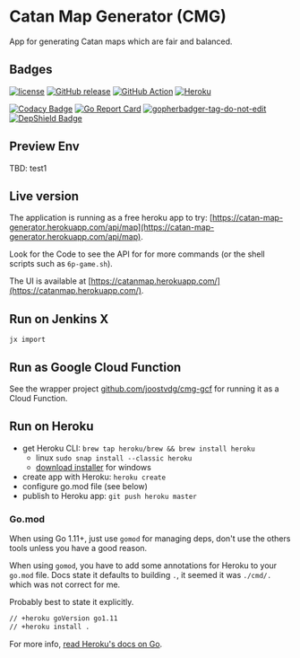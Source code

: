 # Catan Map Generator (CMG)

App for generating Catan maps which are fair and balanced.

## Badges

[![license](https://img.shields.io/github/license/joostvdg/cmg.svg)]()
[![GitHub release](https://img.shields.io/github/release/joostvdg/cmg.svg)]()
[![GitHub Action](https://github.com/joostvdg/cmg/workflows/Go%20Build/badge.svg)]()
[![Heroku](http://heroku-badge.herokuapp.com/?app=catan-map-generator&svg=1)]()

[![Codacy Badge](https://api.codacy.com/project/badge/Grade/0f9aa8d2206648ae863fd934c4fc5095)](https://app.codacy.com/app/joostvdg/cmg?utm_source=github.com&utm_medium=referral&utm_content=joostvdg/cmg&utm_campaign=Badge_Grade_Dashboard)
[![Go Report Card](https://goreportcard.com/badge/joostvdg/cmg)](https://goreportcard.com/report/github.com/joostvdg/cmg)
<a href='https://github.com/jpoles1/gopherbadger' target='_blank'>![gopherbadger-tag-do-not-edit](https://img.shields.io/badge/Go%20Coverage-62%25-brightgreen.svg?longCache=true)</a>
[![DepShield Badge](https://depshield.sonatype.org/badges/joostvdg/cmg/depshield.svg)](https://depshield.github.io)

## Preview Env

TBD: test1

## Live version

The application is running as a free heroku app to try: [https://catan-map-generator.herokuapp.com/api/map](https://catan-map-generator.herokuapp.com/api/map).

Look for the Code to see the API for for more commands (or the shell scripts such as `6p-game.sh`).

The UI is available at [https://catanmap.herokuapp.com/](https://catanmap.herokuapp.com/).

## Run on Jenkins X

```
jx import
```

## Run as Google Cloud Function

See the wrapper project [github.com/joostvdg/cmg-gcf](https://github.com/joostvdg/cmg-gcf) for running it as a Cloud Function.

## Run on Heroku

* get Heroku CLI: `brew tap heroku/brew && brew install heroku` 
    * linux `sudo snap install --classic heroku`
    * [download installer](https://cli-assets.heroku.com/heroku-x64.exe) for windows
* create app with Heroku: `heroku create`
* configure go.mod file (see below)
* publish to Heroku app: `git push heroku master`

### Go.mod

When using Go 1.11+, just use `gomod` for managing deps, don't use the others tools unless you have a good reason.

When using `gomod`, you have to add some annotations for Heroku to your `go.mod` file.
Docs state it defaults to building `.`, it seemed it was `./cmd/.` which was not correct for me.

Probably best to state it explicitly.

```bash
// +heroku goVersion go1.11
// +heroku install .
```

For more info, [read Heroku's docs on Go](https://elements.heroku.com/buildpacks/heroku/heroku-buildpack-go).
